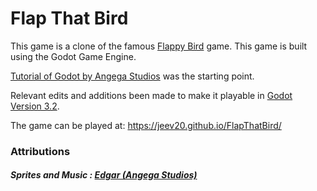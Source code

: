 
# Flap That Bird

This game is a clone of the famous [Flappy Bird](http://flappybird.io/) game. 
This game is built using the Godot Game Engine. 

[Tutorial of Godot by Angega Studios](https://www.youtube.com/watch?v=k_ghOyPX820&list=PLv3l-oZCXaql20IlPe7gfBEzomnPSLekY&index=1) was the starting point. 

Relevant edits and additions been made to make it playable in [Godot Version 3.2](https://godotengine.org/download/windows).


The game can be played at: https://jeev20.github.io/FlapThatBird/


### Attributions
##### Sprites and Music : [Edgar (Angega Studios)](https://www.youtube.com/watch?v=k_ghOyPX820&list=PLv3l-oZCXaql20IlPe7gfBEzomnPSLekY&index=1)

